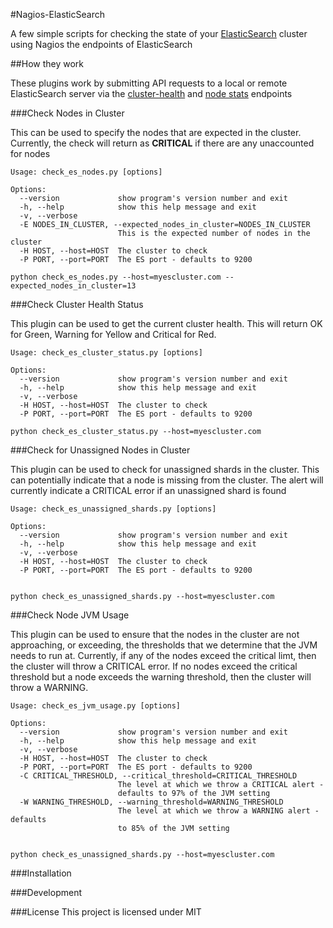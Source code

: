 #Nagios-ElasticSearch

A few simple scripts for checking the state of your [ElasticSearch] cluster using Nagios the  endpoints of ElasticSearch

##How they work

These plugins work by submitting API requests to a local or remote
ElasticSearch server via the [cluster-health] and [node stats] endpoints

###Check Nodes in Cluster

This can be used to specify the nodes that are expected in the cluster. Currently, the check will return as **CRITICAL** if there are any unaccounted for nodes

```
Usage: check_es_nodes.py [options]

Options:
  --version             show program's version number and exit
  -h, --help            show this help message and exit
  -v, --verbose
  -E NODES_IN_CLUSTER, --expected_nodes_in_cluster=NODES_IN_CLUSTER
                        This is the expected number of nodes in the cluster
  -H HOST, --host=HOST  The cluster to check
  -P PORT, --port=PORT  The ES port - defaults to 9200

python check_es_nodes.py --host=myescluster.com --expected_nodes_in_cluster=13
```

###Check Cluster Health Status

This plugin can be used to get the current cluster health. This will return OK for Green, Warning for Yellow and Critical for Red.


```
Usage: check_es_cluster_status.py [options]

Options:
  --version             show program's version number and exit
  -h, --help            show this help message and exit
  -v, --verbose
  -H HOST, --host=HOST  The cluster to check
  -P PORT, --port=PORT  The ES port - defaults to 9200

python check_es_cluster_status.py --host=myescluster.com
```

###Check for Unassigned Nodes in Cluster

This plugin can be used to check for unassigned shards in the cluster. This can potentially indicate that a node is missing from the cluster. The alert will currently indicate a CRITICAL error if an unassigned shard is found

```
Usage: check_es_unassigned_shards.py [options]

Options:
  --version             show program's version number and exit
  -h, --help            show this help message and exit
  -v, --verbose
  -H HOST, --host=HOST  The cluster to check
  -P PORT, --port=PORT  The ES port - defaults to 9200


python check_es_unassigned_shards.py --host=myescluster.com
```

###Check Node JVM Usage

This plugin can be used to ensure that the nodes in the cluster are not approaching, or exceeding, the thresholds that we determine that the JVM needs to run at. Currently, if any of the nodes exceed the critical limt, then the cluster will throw a CRITICAL error. If no nodes exceed the critical threshold but a node exceeds the warning threshold, then the cluster will throw a WARNING.

```
Usage: check_es_jvm_usage.py [options]

Options:
  --version             show program's version number and exit
  -h, --help            show this help message and exit
  -v, --verbose
  -H HOST, --host=HOST  The cluster to check
  -P PORT, --port=PORT  The ES port - defaults to 9200
  -C CRITICAL_THRESHOLD, --critical_threshold=CRITICAL_THRESHOLD
                        The level at which we throw a CRITICAL alert -
                        defaults to 97% of the JVM setting
  -W WARNING_THRESHOLD, --warning_threshold=WARNING_THRESHOLD
                        The level at which we throw a WARNING alert - defaults
                        to 85% of the JVM setting


python check_es_unassigned_shards.py --host=myescluster.com
```

###Installation

###Development

###License
This project is licensed under MIT

 [cluster-health]: http://www.elasticsearch.org/guide/reference/api/admin-cluster-health.html
 [node stats]: http://www.elasticsearch.org/guide/en/elasticsearch/reference/current/cluster-nodes-stats.html
 [ElasticSearch]: http://www.elasticsearch.org/
